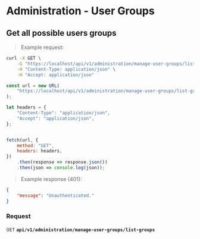 # Administration - User Groups


## Get all possible users groups




> Example request:

```bash
curl -X GET \
    -G "https://localhost/api/v1/administration/manage-user-groups/list-groups" \
    -H "Content-Type: application/json" \
    -H "Accept: application/json"
```

```javascript
const url = new URL(
    "https://localhost/api/v1/administration/manage-user-groups/list-groups"
);

let headers = {
    "Content-Type": "application/json",
    "Accept": "application/json",
};


fetch(url, {
    method: "GET",
    headers: headers,
})
    .then(response => response.json())
    .then(json => console.log(json));
```


> Example response (401):

```json
{
    "message": "Unauthenticated."
}
```

### Request
<small class="badge badge-green">GET</small>
 **`api/v1/administration/manage-user-groups/list-groups`**




